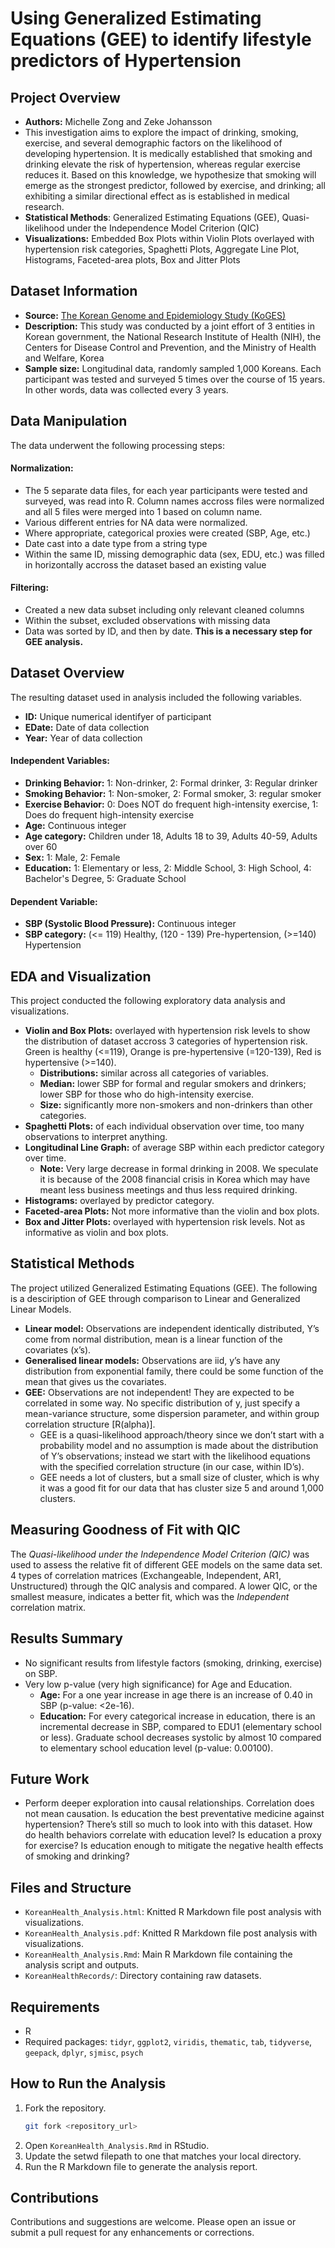 
# Using Generalized Estimating Equations (GEE) to identify lifestyle predictors of Hypertension  

## Project Overview
- **Authors:** Michelle Zong and Zeke Johansson
- This investigation aims to explore the impact of drinking, smoking, exercise, and 
several demographic factors on the likelihood of developing hypertension. It is medically established that smoking and drinking elevate the risk of hypertension, whereas regular exercise reduces it. Based on this knowledge, we hypothesize that smoking will emerge as the strongest predictor, followed by exercise, and drinking; all exhibiting a similar directional effect as is established in medical research.
- **Statistical Methods**: Generalized Estimating Equations (GEE), Quasi-likelihood under the Independence Model Criterion (QIC)
- **Visualizations:** Embedded Box Plots within Violin Plots overlayed with hypertension risk categories, Spaghetti Plots, Aggregate Line Plot, Histograms, Faceted-area plots, Box and Jitter Plots


## Dataset Information
- **Source:** [The Korean Genome and Epidemiology Study (KoGES)](https://www.kaggle.com/datasets/junsoopablo/korean-genome-and-epidemiology-study-koges)
- **Description:** This study was conducted by a joint effort of 3 entities in Korean government, 
the National Research Institute of Health (NIH), the Centers for Disease Control and Prevention, and 
the Ministry of Health and Welfare, Korea
- **Sample size:** Longitudinal data, randomly sampled 1,000 Koreans. Each participant was tested and surveyed 5 times over the course of 15 years. In other words, data was collected every 3 years.


## Data Manipulation
The data underwent the following processing steps:
#### Normalization:
- The 5 separate data files, for each year participants were tested and surveyed, was read into R. Column names accross files were normalized and all 5 files were merged into 1 based on column name.
- Various different entries for NA data were normalized.
- Where appropriate, categorical proxies were created (SBP, Age, etc.)
- Date cast into a date type from a string type
- Within the same ID, missing demographic data (sex, EDU, etc.) was filled in horizontally accross the dataset based an existing value
#### Filtering:
- Created a new data subset including only relevant cleaned columns
- Within the subset, excluded observations with missing data
- Data was sorted by ID, and then by date. **This is a necessary step for GEE analysis.** 

## Dataset Overview
The resulting dataset used in analysis included the following variables.
- **ID:** Unique numerical identifyer of participant
- **EDate:** Date of data collection
- **Year:** Year of data collection
#### Independent Variables:
- **Drinking Behavior:** 1: Non-drinker, 2: Formal drinker, 3: Regular drinker
- **Smoking Behavior:** 1: Non-smoker, 2: Formal smoker, 3: regular smoker
- **Exercise Behavior:** 0: Does NOT do frequent high-intensity exercise, 1: Does do frequent high-intensity exercise
- **Age:** Continuous integer
- **Age category:** Children under 18, Adults 18 to 39, Adults 40-59, Adults over 60
- **Sex:** 1: Male, 2: Female
- **Education:** 1: Elementary or less, 2: Middle School, 3: High School, 4: Bachelor's Degree, 5: Graduate School
#### Dependent Variable:
- **SBP (Systolic Blood Pressure):** Continuous integer
- **SBP category:** (<= 119) Healthy, (120 - 139) Pre-hypertension, (>=140) Hypertension


## EDA and Visualization
This project conducted the following exploratory data analysis and visualizations. 
- **Violin and Box Plots:** overlayed with hypertension risk levels to show the distribution of dataset accross 3 categories of hypertension risk. Green is healthy (<=119), Orange is pre-hypertensive (=120-139), Red is hypertensive (>=140).
    - **Distributions:** similar across all categories of variables.
    - **Median:** lower SBP for formal and regular smokers and drinkers; lower SBP for those who do high-intensity exercise.
    - **Size:** significantly more non-smokers and non-drinkers than other categories.
- **Spaghetti Plots:** of each individual observation over time, too many observations to interpret anything.
- **Longitudinal Line Graph:** of average SBP within each predictor category over time. 
    - **Note:** Very large decrease in formal drinking in 2008. We speculate it is because of the 2008 financial crisis in Korea which may have meant less business meetings and thus less required drinking. 
- **Histograms:** overlayed by predictor category.
- **Faceted-area Plots:** Not more informative than the violin and box plots.
- **Box and Jitter Plots:** overlayed with hypertension risk levels. Not as informative as violin and box plots.


## Statistical Methods
The project utilized Generalized Estimating Equations (GEE). The following is a desciription of GEE through comparison to Linear and Generalized Linear Models. 
- **Linear model:** Observations are independent identically distributed, Y’s come from normal distribution, mean is a linear function of the covariates (x’s).
- **Generalised linear models:** Observations are iid, y’s have any distribution from exponential family, there could be some function of the mean that gives us the covariates.
- **GEE:** Observations are not independent! They are expected to be correlated in some way. 
No specific distribution of y, just specify a mean-variance structure, some dispersion parameter, and within group correlation structure [R(alpha)]. 
    - GEE is a quasi-likelihood approach/theory since we don’t start with a probability model and no assumption is made about the distribution of Y’s observations; instead we start with the likelihood equations with the specified correlation structure (in our case, within ID’s).
    - GEE needs a lot of clusters, but a small size of cluster, which is why it was a good fit for our data that has cluster size 5 and around 1,000 clusters. 

## Measuring Goodness of Fit with QIC
The *Quasi-likelihood under the Independence Model Criterion (QIC)* was used to assess the relative fit of different GEE models on the same data set. 4 types of correlation matrices (Exchangeable, Independent, AR1, Unstructured) through the QIC analysis and compared. A lower QIC, or the smallest measure, indicates a better fit, which was the *Independent* correlation matrix. 

## Results Summary
- No significant results from lifestyle factors (smoking, drinking, exercise) on SBP.
- Very low p-value (very high significance) for Age and Education.
    - **Age:** For a one year increase in age there is an increase of 0.40 in SBP (p-value: <2e-16).
    - **Education:** For every categorical increase in education, there is an incremental decrease in SBP, compared to EDU1 (elementary school or less). Graduate school decreases systolic by almost 10 compared to elementary school education level (p-value: 0.00100).

## Future Work
- Perform deeper exploration into causal relationships. Correlation does not mean causation. Is education the best preventative medicine against hypertension? There’s still so much to look into with this dataset. How do health behaviors correlate with education level? Is education a proxy for exercise? Is education enough to mitigate the negative health effects of smoking and drinking?


## Files and Structure
- `KoreanHealth_Analysis.html`: Knitted R Markdown file post analysis with visualizations. 
- `KoreanHealth_Analysis.pdf`: Knitted R Markdown file post analysis with visualizations. 
- `KoreanHealth_Analysis.Rmd`: Main R Markdown file containing the analysis script and outputs.
- `KoreanHealthRecords/`: Directory containing raw datasets.

## Requirements
- R
- Required packages: `tidyr`, `ggplot2`, `viridis`, `thematic`, `tab`, `tidyverse`, `geepack`, `dplyr`, `sjmisc`, `psych`

## How to Run the Analysis
1. Fork the repository.
   ```bash
   git fork <repository_url>
   ```
2. Open `KoreanHealth_Analysis.Rmd` in RStudio.
3. Update the setwd filepath to one that matches your local directory.
4. Run the R Markdown file to generate the analysis report.

## Contributions
Contributions and suggestions are welcome. Please open an issue or submit a pull request for any enhancements or corrections.
